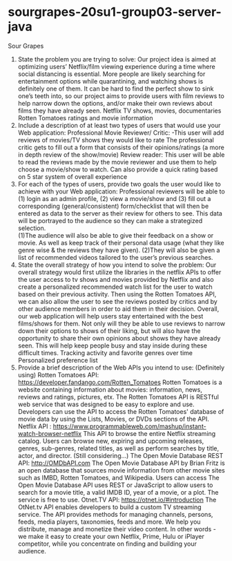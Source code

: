 # sourgrapes-20su1-group03-server-java

Sour Grapes
1. State the problem you are trying to solve: 
Our project idea is aimed at optimizing users’ Netflix/film viewing experience during a time where social distancing is essential. More people are likely searching for entertainment options while quarantining, and watching shows is definitely one of them. It can be hard to find the perfect show to sink one’s teeth into, so our project aims to provide users with film reviews to help narrow down the options, and/or make their own reviews about films they have already seen. 
Netflix TV shows, movies, documentaries 
Rotten Tomatoes ratings and movie information
2. Include a description of at least two types of users that would use your Web application:
Professional Movie Reviewer/ Critic: -This user will add reviews of movies/TV shows they would like to rate
The professional critic gets to fill out a form that consists of their opinions/ratings (a more in depth review of the show/movie)
Review reader: This user will be able to read the reviews made by the movie reviewer and use them to help choose a movie/show to watch. 
Can also provide a quick rating based on 5 star system of overall experience  
3. For each of the types of users, provide two goals the user would like to achieve with your Web application:
Professional reviewers will be able to (1) login as an admin profile, (2) view a movie/show and (3) fill out a corresponding (general/consistent) form/checklist that will then be entered as data to the server as their review for others to see. This data will be portrayed to the audience so they can make a strategized selection.  
(1)The audience will also be able to give their feedback on a show or movie. As well as keep track of their personal data usage (what they like genre wise & the reviews they have given). (2)They will also be given a list of recommended videos tailored to the user’s previous searches.
4. State the overall strategy of how you intend to solve the problem:
Our overall strategy would first utilize the libraries in the netflix APIs to offer the user access to tv shows and movies provided by Netflix and also create a personalized recommended watch list for the user to watch based on their previous activity. Then using the Rotten Tomatoes API, we can also allow the user to see the reviews posted by critics and by other audience members in order to aid them in their decision. Overall, our web application will help users stay entertained with the best films/shows for them. Not only will they be able to use reviews to narrow down their options to shows of their liking, but will also have the opportunity to share their own opinions about shows they have already seen. This will help keep people busy and stay inside during these difficult times. 
Tracking activity and favorite genres over time
Personalized preference list
5. Provide a brief description of the Web APIs you intend to use:
(Definitely using)
Rotten Tomatoes API: https://developer.fandango.com/Rotten_Tomatoes
Rotten Tomatoes is a website containing information about movies: information, news, reviews and ratings, pictures, etx. The Rotten Tomatoes API is RESTful web service that was designed to be easy to explore and use. Developers can use the API to access the Rotten Tomatoes' database of movie data by using the Lists, Movies, or DVDs sections of the API.
Netflix API : https://www.programmableweb.com/mashup/instant-watch-browser-netflix
This API to browse the entire Netflix streaming catalog. Users can browse new, expiring and upcoming releases, genres, sub-genres, related titles, as well as perform searches by title, actor, and director.
(Still considering…)
The Open Movie Database REST API:  http://OMDbAPI.com
The Open Movie Database API by Brian Fritz is an open database that sources movie information from other movie sites such as IMBD, Rotten Tomatoes, and Wikipedia. Users can access The Open Movie Database API uses REST or JavaScript to allow users to search for a movie title, a valid IMDB ID, year of a movie, or a plot. The service is free to use.
Otnet.TV API:  https://otnet.io/#introduction
The OtNet.tv API enables developers to build a custom TV streaming service. The API provides methods for managing channels, persons, feeds, media players, taxonomies, feeds and more.
We help you distribute, manage and monetize their video content. In other words - we make it easy to create your own Netflix, Prime, Hulu or iPlayer competitor, while you concentrate on finding and building your audience.

